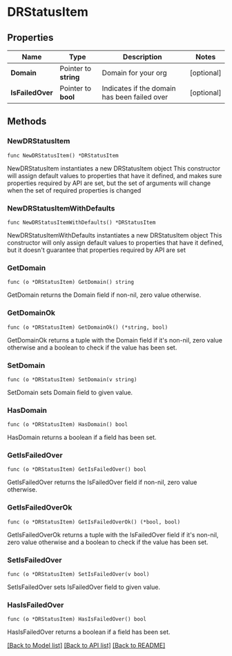# DRStatusItem

## Properties

Name | Type | Description | Notes
------------ | ------------- | ------------- | -------------
**Domain** | Pointer to **string** | Domain for your org | [optional] 
**IsFailedOver** | Pointer to **bool** | Indicates if the domain has been failed over | [optional] 

## Methods

### NewDRStatusItem

`func NewDRStatusItem() *DRStatusItem`

NewDRStatusItem instantiates a new DRStatusItem object
This constructor will assign default values to properties that have it defined,
and makes sure properties required by API are set, but the set of arguments
will change when the set of required properties is changed

### NewDRStatusItemWithDefaults

`func NewDRStatusItemWithDefaults() *DRStatusItem`

NewDRStatusItemWithDefaults instantiates a new DRStatusItem object
This constructor will only assign default values to properties that have it defined,
but it doesn't guarantee that properties required by API are set

### GetDomain

`func (o *DRStatusItem) GetDomain() string`

GetDomain returns the Domain field if non-nil, zero value otherwise.

### GetDomainOk

`func (o *DRStatusItem) GetDomainOk() (*string, bool)`

GetDomainOk returns a tuple with the Domain field if it's non-nil, zero value otherwise
and a boolean to check if the value has been set.

### SetDomain

`func (o *DRStatusItem) SetDomain(v string)`

SetDomain sets Domain field to given value.

### HasDomain

`func (o *DRStatusItem) HasDomain() bool`

HasDomain returns a boolean if a field has been set.

### GetIsFailedOver

`func (o *DRStatusItem) GetIsFailedOver() bool`

GetIsFailedOver returns the IsFailedOver field if non-nil, zero value otherwise.

### GetIsFailedOverOk

`func (o *DRStatusItem) GetIsFailedOverOk() (*bool, bool)`

GetIsFailedOverOk returns a tuple with the IsFailedOver field if it's non-nil, zero value otherwise
and a boolean to check if the value has been set.

### SetIsFailedOver

`func (o *DRStatusItem) SetIsFailedOver(v bool)`

SetIsFailedOver sets IsFailedOver field to given value.

### HasIsFailedOver

`func (o *DRStatusItem) HasIsFailedOver() bool`

HasIsFailedOver returns a boolean if a field has been set.


[[Back to Model list]](../README.md#documentation-for-models) [[Back to API list]](../README.md#documentation-for-api-endpoints) [[Back to README]](../README.md)


